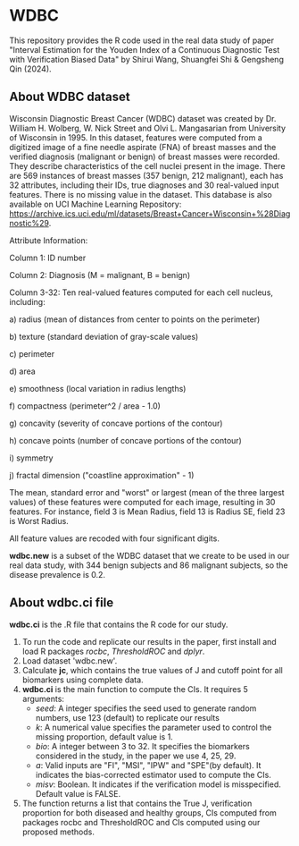 # WDBC

This repository provides the R code used in the real data study of paper "Interval Estimation for the Youden Index of a Continuous Diagnostic Test with Verification Biased Data" by Shirui Wang, Shuangfei Shi & Gengsheng Qin (2024).

## About WDBC dataset

Wisconsin Diagnostic Breast Cancer (WDBC) dataset was created by Dr. William H. Wolberg, W. Nick Street and Olvi L. Mangasarian from University of Wisconsin in 1995. In this dataset, features were computed from a digitized image of a fine needle aspirate (FNA) of breast masses and the verified diagnosis (malignant or benign) of breast masses were recorded. They describe characteristics of the cell nuclei present in the image. There are 569 instances of breast masses (357 benign, 212 malignant), each has 32 attributes, including their IDs, true diagnoses and 30 real-valued input features. There is no missing value in the dataset. This database is also available on UCI Machine Learning Repository: https://archive.ics.uci.edu/ml/datasets/Breast+Cancer+Wisconsin+%28Diagnostic%29.

Attribute Information:

Column 1: ID number

Column 2: Diagnosis (M = malignant, B = benign)

Column 3-32: Ten real-valued features computed for each cell nucleus, including:

a) radius (mean of distances from center to points on the perimeter)

b) texture (standard deviation of gray-scale values)

c) perimeter

d) area

e) smoothness (local variation in radius lengths)

f) compactness (perimeter^2 / area - 1.0)

g) concavity (severity of concave portions of the contour)

h) concave points (number of concave portions of the contour)

i) symmetry

j) fractal dimension ("coastline approximation" - 1)

The mean, standard error and "worst" or largest (mean of the three largest values) of these features were computed for each image, resulting in 30 features. For instance, field 3 is Mean Radius, field 13 is Radius SE, field 23 is Worst Radius.

All feature values are recoded with four significant digits.

**wdbc.new** is a subset of the WDBC dataset that we create to be used in our real data study, with 344 benign subjects and 86 malignant subjects, so the disease prevalence is 0.2. 

## About wdbc.ci file

**wdbc.ci** is the .R file that contains the R code for our study.

1. To run the code and replicate our results in the paper, first install and load R packages *rocbc*, *ThresholdROC* and *dplyr*.
2. Load dataset 'wdbc.new'.
3. Calculate **jc**, which contains the true values of J and cutoff point for all biomarkers using complete data.
4. **wdbc.ci** is the main function to compute the CIs. It requires 5 arguments:
   * *seed*: A integer specifies the seed used to generate random numbers, use 123 (default) to replicate our results
   * *k*: A numerical value specifies the parameter used to control the missing proportion, default value is 1.
   * *bio*: A integer between 3 to 32. It specifies the biomarkers considered in the study, in the paper we use 4, 25, 29.
   * *a*: Valid inputs are "FI", "MSI", "IPW" and "SPE"(by default). It indicates the bias-corrected estimator used to compute the CIs.
   * *misv*: Boolean. It indicates if the verification model is misspecified. Default value is FALSE.
5. The function returns a list that contains the True J, verification proportion for both diseased and healthy groups, CIs computed from packages rocbc and ThresholdROC and CIs computed using our proposed methods.
